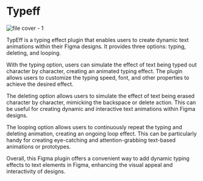 # Typeff
![file cover - 1](https://github.com/Ayyoub-ESSADEQ/typeff/assets/114437119/f51e4c9a-9d91-4792-8a0e-169ee8db6069)

TypEff is a typing effect plugin that enables users to create dynamic text animations within their Figma designs. It provides three options: typing, deleting, and looping.

With the typing option, users can simulate the effect of text being typed out character by character, creating an animated typing effect. The plugin allows users to customize the typing speed, font, and other properties to achieve the desired effect.

The deleting option allows users to simulate the effect of text being erased character by character, mimicking the backspace or delete action. This can be useful for creating dynamic and interactive text animations within Figma designs.

The looping option allows users to continuously repeat the typing and deleting animation, creating an ongoing loop effect. This can be particularly handy for creating eye-catching and attention-grabbing text-based animations or prototypes.

Overall, this Figma plugin offers a convenient way to add dynamic typing effects to text elements in Figma, enhancing the visual appeal and interactivity of designs.
